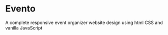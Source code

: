 # Evento
A complete responsive event organizer website design using html CSS and vanilla JavaScript
